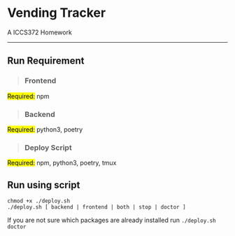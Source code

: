 # Vending Tracker
A ICCS372 Homework

----

## Run Requirement
>### Frontend
<mark>Required:</mark> npm

>### Backend
<mark>Required:</mark> python3, poetry

>### Deploy Script
<mark>Required:</mark> npm, python3, poetry, tmux

## Run using script
`chmod +x ./deploy.sh` \
`./deploy.sh [ backend | frontend | both | stop | doctor ]`

If you are not sure which packages are already installed run `./deploy.sh doctor`
